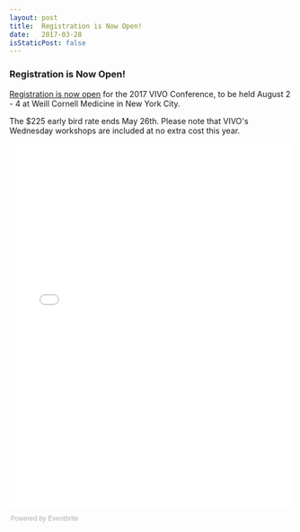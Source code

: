 ```yaml
---
layout: post
title:  Registration is Now Open!
date:   2017-03-28
isStaticPost: false
---
```


### Registration is Now Open!

[Registration is now open](https://vivo2017.eventbrite.com) for the 2017 VIVO Conference, to be held August 2 - 4 at Weill Cornell Medicine in New York City.

The $225 early bird rate ends May 26th. Please note that VIVO's Wednesday workshops are included at no extra cost this year.

<div style="width:100%; text-align:left;"><iframe src="//eventbrite.com/tickets-external?eid=32786665800&ref=etckt" frameborder="0" height="648" width="100%" vspace="0" hspace="0" marginheight="5" marginwidth="5" scrolling="auto" allowtransparency="true"></iframe><div style="font-family:Helvetica, Arial; font-size:12px; padding:10px 0 5px; margin:2px; width:100%; text-align:left;" ><a class="powered-by-eb" style="color: #ADB0B6; text-decoration: none;" target="_blank" href="http://www.eventbrite.com/">Powered by Eventbrite</a></div></div>
